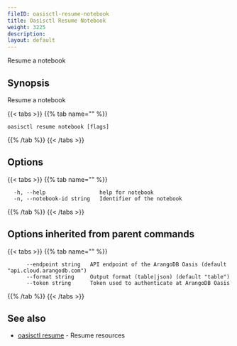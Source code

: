 ```yaml
---
fileID: oasisctl-resume-notebook
title: Oasisctl Resume Notebook
weight: 3225
description: 
layout: default
---
```

Resume a notebook

## Synopsis

Resume a notebook

{{< tabs >}}
{{% tab name="" %}}
```
oasisctl resume notebook [flags]
```
{{% /tab %}}
{{< /tabs >}}

## Options

{{< tabs >}}
{{% tab name="" %}}
```
  -h, --help                 help for notebook
  -n, --notebook-id string   Identifier of the notebook
```
{{% /tab %}}
{{< /tabs >}}

## Options inherited from parent commands

{{< tabs >}}
{{% tab name="" %}}
```
      --endpoint string   API endpoint of the ArangoDB Oasis (default "api.cloud.arangodb.com")
      --format string     Output format (table|json) (default "table")
      --token string      Token used to authenticate at ArangoDB Oasis
```
{{% /tab %}}
{{< /tabs >}}

## See also

* [oasisctl resume]()	 - Resume resources

